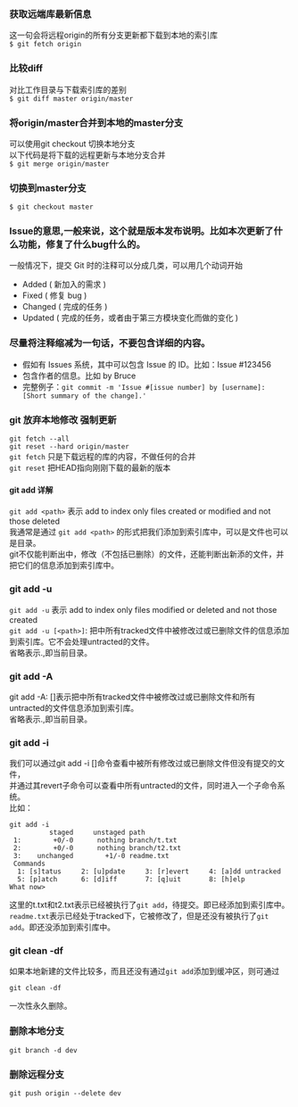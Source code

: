 ### 获取远端库最新信息
这一句会将远程origin的所有分支更新都下载到本地的索引库  
`$ git fetch origin`

### 比较diff
对比工作目录与下载索引库的差别  
`$ git diff master origin/master`

### 将origin/master合并到本地的master分支
可以使用git checkout 切换本地分支  
以下代码是将下载的远程更新与本地分支合并  
`$ git merge origin/master`


### 切换到master分支
`$ git checkout master`

### Issue的意思,一般来说，这个就是版本发布说明。比如本次更新了什么功能，修复了什么bug什么的。
一般情况下，提交 Git 时的注释可以分成几类，可以用几个动词开始  
* Added ( 新加入的需求 )
* Fixed ( 修复 bug )
* Changed ( 完成的任务 )
* Updated ( 完成的任务，或者由于第三方模块变化而做的变化 )

### 尽量将注释缩减为一句话，不要包含详细的内容。
* 假如有 Issues 系统，其中可以包含 Issue 的 ID。比如：Issue #123456
* 包含作者的信息。比如 by Bruce
* 完整例子：`git commit -m 'Issue #[issue number] by [username]: [Short summary of the change].'`

### git 放弃本地修改 强制更新
`git fetch --all`  
`git reset --hard origin/master`  
`git fetch` 只是下载远程的库的内容，不做任何的合并   
`git reset` 把HEAD指向刚刚下载的最新的版本  

#### git add 详解  
`git add <path>` 表示 add to index only files created or modified and not those deleted  
我通常是通过 `git add <path>` 的形式把我们<path>添加到索引库中，<path>可以是文件也可以是目录。  
git不仅能判断出<path>中，修改（不包括已删除）的文件，还能判断出新添的文件，并把它们的信息添加到索引库中。  
### git add -u  
`git add -u` 表示 add to index only files modified or deleted and not those created  
`git add -u [<path>]`: 把<path>中所有tracked文件中被修改过或已删除文件的信息添加到索引库。它不会处理untracted的文件。  
省略<path>表示.,即当前目录。  

### git add -A  
git add -A: [<path>]表示把<path>中所有tracked文件中被修改过或已删除文件和所有untracted的文件信息添加到索引库。  
省略<path>表示.,即当前目录。  
### git add -i  
我们可以通过git add -i [<path>]命令查看<path>中被所有修改过或已删除文件但没有提交的文件，  
并通过其revert子命令可以查看<path>中所有untracted的文件，同时进入一个子命令系统。  
比如：  
 ```
 git add -i  
           staged     unstaged path
  1:        +0/-0      nothing branch/t.txt
  2:        +0/-0      nothing branch/t2.txt
  3:    unchanged        +1/-0 readme.txt
  Commands
   1: [s]tatus     2: [u]pdate     3: [r]evert     4: [a]dd untracked
   5: [p]atch      6: [d]iff       7: [q]uit       8: [h]elp
 What now>  
 ```

这里的t.txt和t2.txt表示已经被执行了`git add`，待提交。即已经添加到索引库中。  
`readme.txt`表示已经处于tracked下，它被修改了，但是还没有被执行了`git add`。即还没添加到索引库中。  

### git clean -df
如果本地新建的文件比较多，而且还没有通过`git add`添加到缓冲区，则可通过
```
git clean -df
```
一次性永久删除。

### 删除本地分支
```
git branch -d dev
```

### 删除远程分支
```
git push origin --delete dev
```
